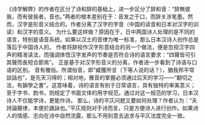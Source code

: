 《诗学解弊》的作者在区分了诗和辞的基础上，进一步区分了辞和音：“辞無彼我，而有彼我者，音也。”两者的根本差别在于：音发之于口，而辞关涉笔墨。然而，汉字是形音义结合的。作者分离了汉字的字音（中国的读音和日本对汉字的训读）和汉字的意义。
为什么要这样做？原因在于，日中两国诗人处理的是不同的语言，特别是语音系统。如果以汉土的音律为唯一标准，那么日本汉诗人创作总是落后于中国诗人的。
作者将辞视作汉字形意结合的另一个做法，便是忽视汉字四声的精准读法，而强调体悟汉字发声的节奏是否符合诗的语言要求：“四聲皆可引其聲而長短合節焉”。
正是基于对汉字形音义的分离，作者进一步看到了诗语与口语的区别。
音有雅俗。所谓俗音，即“臧獲所言（下等人说的话？），猶我邦平常談話也”，是先天习得的；相对地，雅音的掌握必须通过后天的学习——“翻切之法，有韻學之書”。这意味着，诗的语言有别于日常语言，具有独特的审美意义；至于字书、韵书，则规定了书面文体的用字规范。通过对这一规范的学习，日本汉诗人不仅能学诗，更能作诗。
那么，诗的平仄问题又要如何处理？作者认为：“夫詩論聲律，本便於諷詠也。”平仄规则对于诗而言，只是方便诗人进行创作。如果诗人的情感、志向在诗中自然流露，那么不用刻意去追求与平仄法度完全一致。
